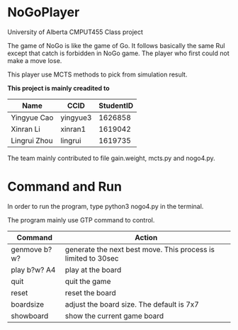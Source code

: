 # NoGoPlayer
University of Alberta CMPUT455 Class project

The game of NoGo is like the game of Go. It follows basically the same Rul except that catch is forbidden in NoGo game. The player who first could not make a move lose.

This player use MCTS methods to pick from simulation result.

**This project is mainly creadited to**

Name       |         CCID       |     StudentID  
-- | -- | --
Yingyue Cao    |     yingyue3    |    1626858
Xinran Li      |     xinran1     |    1619042
Lingrui Zhou   |     lingrui     |    1619735

The team mainly contributed to file gain.weight, mcts.py and nogo4.py.

# Command and Run
In order to run the program, type python3 nogo4.py in the terminal.

The program mainly use GTP command to control.

Command       |         Action
-- | -- 
genmove b?w? | generate the next best move. This process is limited to 30sec
play b?w? A4 | play at the board
quit | quit the game
reset | reset the board
boardsize | adjust the board size. The default is  7x7
showboard | show the current game board
